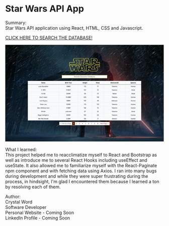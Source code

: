 # Star Wars API App

Summary: <br>
Star Wars API application using React, HTML, CSS and Javascript.

<a href="https://star-wars-api-react.herokuapp.com/">CLICK HERE TO SEARCH THE DATABASE!</a> 

<img alt="Star Wars API App Screenshot" src="/src/img/app_screenshot.png">

What I learned: <br>
This project helped me to reacclimatize myself to React and Bootstrap as well as introduce me to several React Hooks including useEffect and useState. It also allowed me to familiarize myself with the React-Paginate npm component and with fetching data using Axios. I ran into many bugs during development and while they were super frustrating during the process, in hindsight, I'm glad I encountered them because I learned a ton by resolving each of them. 

Author: <br>
Crystal Word <br>
Software Developer <br>
Personal Website - Coming Soon <br>
LinkedIn Profile - Coming Soon <br>

